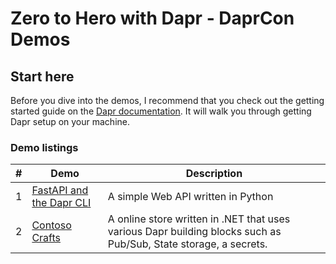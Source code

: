 # Zero to Hero with Dapr - DaprCon Demos

## Start here
Before you dive into the demos, I recommend that you check out the getting started guide on the [Dapr documentation](https://docs.dapr.io/getting-started/). It will walk you through getting Dapr setup on your machine.

### Demo listings
#|Demo| Description 
-|----|-------------
1| [FastAPI and the Dapr CLI](demo1/) | A simple Web API written in Python
2| [Contoso Crafts](demo2/) | A online store written in .NET that uses various Dapr building blocks such as Pub/Sub, State storage, a secrets.